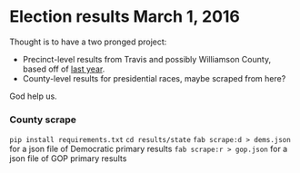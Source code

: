 Election results March 1, 2016
===============================

Thought is to have a two pronged project:

* Precinct-level results from Travis and possibly Williamson County, based off of [last year](http://projects.statesman.com/databases/election-map-20151103/).
* County-level results for presidential races, maybe scraped from here?

God help us.

### County scrape
`pip install requirements.txt`
`cd results/state`
`fab scrape:d > dems.json` for a json file of Democratic primary results
`fab scrape:r > gop.json` for a json file of GOP primary results
